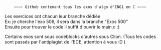 #

        ~~~~ Github contenant tous les exos d'algo d'ING1 en C ~~~~

Les exercices ont chacun leur branche dédiée  
    Ex: je cherche l'exo 506, il sera dans la branche "Exos 500"                
    Ensuite pour trouver le code il suffit d'ouvrir le main.c   :)

Certains exos sont sous codeblocks d'autres sous Clion.
(Tous les codes sont passés par l'antiplagiat de l'ECE, attention à vous :D )
